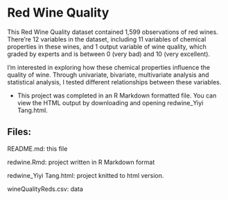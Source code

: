 # Red Wine Quality

This Red Wine Quality dataset contained 1,599 observations of red wines. There’re
12 variables in the dataset, including 11 variables of chemical properties in
these wines, and 1 output variable of wine quality, which graded by experts and
is between 0 (very bad) and 10 (very excellent).

I’m interested in exploring how these chemical properties influence the quality
of wine. Through univariate, bivariate, multivariate analysis and statistical
analysis, I tested different relationships between these variables.

* This project was completed in an R Markdown formatted file. You can view the 
HTML output by downloading and opening redwine_Yiyi Tang.html.

## Files:

README.md: this file

redwine.Rmd: project written in R Markdown format

redwine_Yiyi Tang.html: project knitted to html version. 

wineQualityReds.csv: data
